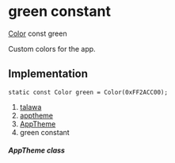 
<div>

# green constant

</div>


[Color](https://api.flutter.dev/flutter/painting/Color-class.html) const
green



Custom colors for the app.



## Implementation

``` language-dart
static const Color green = Color(0xFF2ACC00);
```







1.  [talawa](../../index.html)
2.  [apptheme](../../apptheme/)
3.  [AppTheme](../../apptheme/AppTheme-class.html)
4.  green constant

##### AppTheme class







